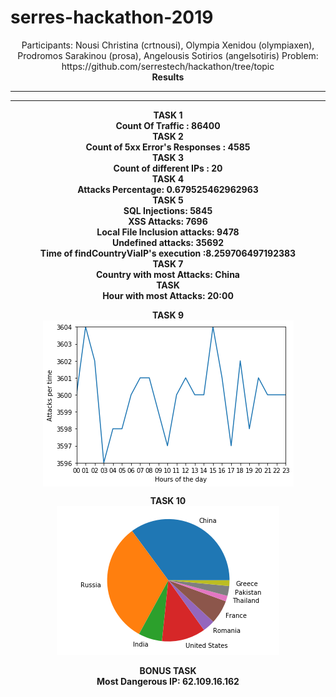 # serres-hackathon-2019

<center>Participants: Nousi Christina (crtnousi), Olympia Xenidou (olympiaxen), Prodromos Sarakinou (prosa), Angelousis Sotirios (angelsotiris) 
Problem: https://github.com/serrestech/hackathon/tree/topic<br />
<b>Results<b><br />
<hr>
<hr>
<p align="center">
TASK 1<br />
Count Of Traffic : 86400<br />
TASK 2<br />
Count of 5xx Error's Responses : 4585<br />
TASK 3<br />
Count of different IPs : 20<br />
TASK 4<br />
Attacks Percentage: 0.679525462962963<br />
TASK 5<br />
SQL Injections: 5845<br />
XSS Attacks: 7696<br />
Local File Inclusion attacks: 9478<br />
Undefined attacks: 35692<br />
Time of findCountryViaIP's execution :8.259706497192383<br />
TASK 7<br />
Country with most Attacks: China<br />
TASK <br />
Hour with most Attacks: 20:00<br />

<div style="text-align:center">
TASK 9<br />
<img align="center" src="plot1.png"/>


TASK 10<br />
<img src="plot2.png"/><br />

BONUS TASK<br />
Most Dangerous IP: 62.109.16.162<br />
<div>
</p>
</center>
